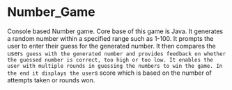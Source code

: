 # Number_Game
Console based Number game.
Core base of this game is Java.
It generates a random number within a specified range such as 1-100.
It prompts the user to enter their guess for the generated number.
It then compares the user`s guess with the generated number and provides feedback on whether the guessed number is correct, too high or too low.
It enables the user with multiple rounds in guessing the numbers to win the game.
In the end it displays the user`s score which is based on the number of attempts taken or rounds won.
